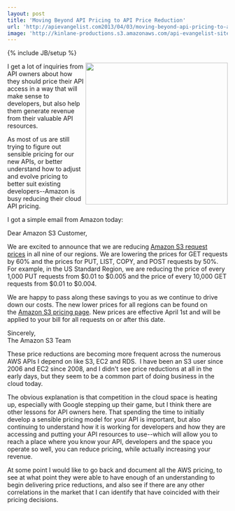 ```yaml
---
layout: post
title: 'Moving Beyond API Pricing to API Price Reduction'
url: 'http://apievangelist.com2013/04/03/moving-beyond-api-pricing-to-api-price-reduction/'
image: 'http://kinlane-productions.s3.amazonaws.com/api-evangelist-site/blog/aws-pricing.png'
---
```

{% include JB/setup %}
<p>
     <img src="https://s3.amazonaws.com/kinlane-productions/amazon/aws-pricing.png"  width="325" align="right" />
</p>
<p>
     I get a lot of inquiries from API owners about how they should price their API access in a way that will make sense to developers, but also help them generate revenue from their valuable API resources.
</p>
<p>
     As most of us are still trying to figure out sensible pricing for our new APIs, or better understand how to adjust and evolve pricing to better suit existing developers--Amazon is busy reducing their cloud API pricing.  
</p>
<p>
     I got a simple email from Amazon today:
</p>
<p>
     Dear Amazon S3 Customer,
</p>
<p>
     We are excited to announce that we are reducing <a href="http://www.amazon.com/gp/r.html?R=2SXVU4T3VRUWB&amp;C=J2HG6JVZ1C5L&amp;H=PVA7GS7QEGLCGOTDJIF9KXXMGHEA&amp;T=C&amp;U=http%3A%2F%2Faws.amazon.com%2Fs3%2Fpricing%3Fref_%3Dpe_12300_29052180_8" target="_blank">Amazon S3 request prices</a> in all nine of our regions. We are lowering the prices for GET requests by 60% and the prices for PUT, LIST, COPY, and POST requests by 50%. For example, in the US Standard Region, we are reducing the price of every 1,000 PUT requests from $0.01 to $0.005 and the price of every 10,000 GET requests from $0.01 to $0.004.
</p>
<p>
     We are happy to pass along these savings to you as we continue to drive down our costs. The new lower prices for all regions can be found on the <a href="http://www.amazon.com/gp/r.html?R=2SXVU4T3VRUWB&amp;C=J2HG6JVZ1C5L&amp;H=PXMXBBGNPMWR1VAGFSTZAJIJ7Y8A&amp;T=C&amp;U=http%3A%2F%2Faws.amazon.com%2Fs3%2Fpricing%3Fref_%3Dpe_12300_29052180_7" target="_blank">Amazon S3 pricing page</a>. New prices are effective April 1st and will be applied to your bill for all requests on or after this date.
</p>
<p>
     Sincerely,<br />
     The Amazon S3 Team
</p>
<p>
     These price reductions are becoming more frequent across the numerous AWS APIs I depend on like S3, EC2 and RDS.  I have been an S3 user since 2006 and EC2 since 2008, and I didn't see price reductions at all in the early days, but they seem to be a common part of doing business in the cloud today.
</p>
<p>
     The obvious explanation is that competition in the cloud space is heating up, especially with Google stepping up their game, but I think there are other lessons for API owners here. That spending the time to initially develop a sensible pricing model for your API is important, but also continuing to understand how it is working for developers and how they are accessing and putting your API resources to use--which will allow you to reach a place where you know your API, developers and the space you operate so well, you can reduce pricing, while actually increasing your revenue.  
</p>
<p>
     At some point I would like to go back and document all the AWS pricing, to see at what point they were able to have enough of an understanding to begin delivering price reductions, and also see if there are any other correlations in the market that I can identify that have coincided with their pricing decisions.  
</p>
